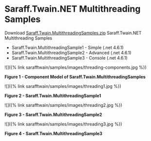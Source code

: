 # Saraff.Twain.NET Multithreading Samples
Download [Saraff.Twain.MultithreadingSamples.zip](https://goo.gl/kqywGn) Saraff.Twain.NET Multithreading Samples

* Saraff.Twain.MultithreadingSample1 - Simple (.net 4.6.1)
* Saraff.Twain.MultithreadingSample2 - Advanced (.net 4.6.1)
* Saraff.Twain.MultithreadingSample3 - Console (.net 4.6.1)

![]({% link sarafftwain/samples/images/threading-components.jpg %})

**Figure 1 - Component Model of Saraff.Twain.MultithreadingSamples**

![]({% link sarafftwain/samples/images/threading1.jpg %})

**Figure 2 - Saraff.Twain.MultithreadingSample1**

![]({% link sarafftwain/samples/images/threading2.jpg %})

**Figure 3 - Saraff.Twain.MultithreadingSample2**

![]({% link sarafftwain/samples/images/threading3.jpg %})

**Figure 4 - Saraff.Twain.MultithreadingSample3**
